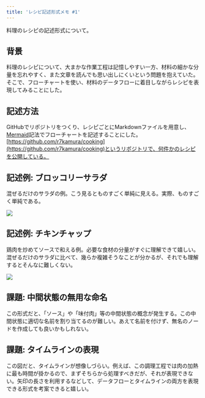 ```yaml
---
title: 'レシピ記述形式メモ #1'
---
```

料理のレシピの記述形式について。

背景
--

料理のレシピについて、大まかな作業工程は記憶しやすい一方、材料の細かな分量を忘れやすく、また文章を読んでも思い出しにくいという問題を抱えていた。そこで、フローチャートを使い、材料のデータフローに着目しながらレシピを表現してみることにした。

記述方法
----

GitHubでリポジトリをつくり、レシピごとにMarkdownファイルを用意し、[Mermaid](https://mermaid-js.github.io/)記法でフローチャートを記述することにした。[https://github.com/r7kamura/cooking](https://github.com/r7kamura/cooking)というリポジトリで、何件かのレシピを公開している。

記述例: ブロッコリーサラダ
--------------

混ぜるだけのサラダの例。こう見るとものすごく単純に見える。実際、ものすごく単純である。

![](https://lh3.googleusercontent.com/docs/ADP-6oHbe1rr_nghCi5ccPrixDxNZBzx6BpUCpLijEdZB1TGuGfeEoHOSYZMBp3R_DcW3HFUyU6CiGfe_4e4tekAfas3vHNSLvRYksdoQY7uLbk1MHsvMiwzoxeFNv4IbUihZ3Y3m185GVXCBaaHPaUgjUOX_XUluAYk6Yj5vDGN5nCWvjxzXjiVbWZQ3Fqf_gu00Jl6GNPtx8lEOlidW9j7OePHOR89XX9bqqJUEplcQoMuYdqqPEax8NJRUDFsGTVk9gByCFBUW6hhrqlfNhT5ri7yCfqvpdHbXHl0O3nOu7sq59D0uFFgsoeDdBZHLwBDL1-56MuIMg69f1ouP6JOH_hf81mgJgFpZT8Jh5Bn_jztv4m9Q0lUcagNg1XmAvXkQ1SmD4z1LbVUj2Eb-ULuzhX321o0g84MpXU3fxZ2fbvSa9zZL9LfmY8oOkTIhW8HJLCe3NzSyx9dihZ6q3WFPX9nmEWzUq_yyGw-8tK_c0mX2LGW03FSwPApTJEdN4iJuLtoVr48QXw0znSSxS8lG5V3YdH-Doaeo9wea6nIXtSQ2JkVXDSnuFdUWXg0pa1jhI3yj_DdrQGT9-LTNxZqYZauB_P1ei5qcl-k8PHeGXloOkVd1sZR1BmmnjAw9iBbzBNBjniexlRbhKIRVsnGgfxB_p73yFqeY8zoZg2rCGiOYtDM0RuAGWtq8nLOIC5WR7JslDHNNbSWhVdieydSIQioDixNQT_iXW2beSH-owFwWlFNFfeOIwqfyUKrdS9xXC9ATAPM5AefIHyEk7QUXSNRx5G5gMn65l6XdgTrzMlX2z86XrfPVXvUchcwkIeREMhA_ir_fGtBkPeXX_Grr8Fr0kDhHuKNV00rPV0pRrjiBBCxT0i4tycYav-FovAsff2jYARJtplltZBS-cYETLXnphz0B6eKjY7dVxEOubgU-rOAU8pEAJq90xFeRos2EDRDEebh-3N643ZJz21IifxM_-LEKaFAnEzDXifrr-aypodQ3XARWpbRP2QdjNJxvKek0pPcPBfti2z1xD7Bke64EVvwM6cHrecUVXDe4droczlcMPaiWjFY7_cviqU3GefGMu7PMjuOY1qj0ILVsy1IxfEXVOyAxXZm3X-TBTil6zpexzHiqbAqTjvn7cnMuz56ypa3tP_d8JovKMNBceZdJiDltM5792KH2alOdbvQFkBGiuf2ejbjXWTOFy-lYB-LZ4sk29kOdeBI4yRFpZTjv37XkjhuSr4eKfjy_tG2fw4D)

記述例: チキンチャップ
------------

鶏肉を炒めてソースで和える例。必要な食材の分量がすぐに理解できて嬉しい。混ぜるだけのサラダに比べて、幾らか複雑そうなことが分かるが、それでも理解するとそんなに難しくない。

![](https://lh3.googleusercontent.com/docs/ADP-6oGs1N3g-kSxH4LV6dCIxZEQiDZlgUTSZuEDdlGKwSKOEgFvcXcQsRp7_Mxvd5emKCgLQlqvIK8PCinQGBWsX0Xp0eDVJqRlxv4irj0GQl6qUUed8PcEdjLN-TnN_AYhib8sSTd6T2qkaHB-NjbJR8Kdpx4AKoS9m46T5SWLBRMO7gMe8VmBT4AmZapwzZKdzdLkETSEx_N4EmZGEtd8XXguOaoLquW0wWC5hwt7dbCUKSpWpqfti5-jGF6GAdO_BRHKmfMKsJzxiogCGcLs0Ju-9QoEZK7OnG8sy52x9Ku-CNgqwVSmJ52Y4LCengWg4bS4YSvWp_JrILZfR3WrFfFxIyhB-wjnbDEBzcCMcG3ibxzqU3Ps91dNOJo4EeXyytnSVpkLamML0YbMYCly21Zff264yFwyVu98kjydgSgUJljFvxCEwpJUN7OHDnVis1ZYbRK8ag0zTwSz50mbLtyqV75dca5XdWYH76t-AOxc2aS7pXFZVQ_KqibDzZmqlaoupuOm0ASbTPtt2eqMRc1qIuzOxCl7k_vDb-WyjU9rH6kwPkSuywuxeOLlb1bxGvdzNK978WELtcimMcuGOFSS6PWh5KxpDwwN34qOE7r6Sp8Q3f53-YlhJ-8RVd-eJXgAf1ra0KvyRP6K8RnI7F763HeqUxnyMaaxJ5x6oVet8ekPgY6VOGJpkPrjP5z9MsM_NLngRlAwU_-5U1ZEyC_1WhwGWAADInP2plzQQ0dbrJxfCEYvr9lPL7jayOkCrWTNavewY2mq8d085NPEv1QrZlWTg9N62atnZGUZPp26j4gzQ6GH45zu8gDfmYZbjNVDEICe533VUlMMVnciiy9-Es_ld4l0a6jqKJe3dclMMFpJGxObIajyZ68IZDQqQwQutt-guiRxlyflV8BZOv7C5uEXva5V6xXUrHxipURzHh8C-x_9DoXoB9GBkZmJR5cMtJ_8cZksnfQ4Lk1kTwJMZyfkzP8Uzwt15oA09nTbHLIoH5f8aZv2kYKCoABTyFxnjiA6FgTyrUhnJuGB0i4sxUWF26JVX-t7FwRQ2riVkbVqJeQ9MWKUOhBQk_GDwILJcHM-JQgMkix6yZvSy4xK1-73JTMLIfRv_oWIHrIxeJtIKCtT3nN_FA8fcASCV6FVBPBYUWAj6CCSlbIuuCPnCosd8ehCvPAgTkyOqxffcnBcoFgpAYgeGRmkGw06Q9dhnwbAhhgwavkb7-DEVNFXvwZDIO_oLAOn-eWHIVberknH)

課題: 中間状態の無用な命名
--------------

この形式だと、「ソース」や「味付肉」等の中間状態の概念が発生する。この中間状態に適切な名前を割り当てるのが難しい。あえて名前を付けず、無名のノードを作成しても良いかもしれない。

課題: タイムラインの表現
-------------

この図だと、タイムラインが想像しづらい。例えば、この調理工程では肉の加熱に最も時間が掛かるので、まずそちらから処理すべきだが、それが表現できない。矢印の長さを利用するなどして、データフローとタイムラインの両方を表現できる形式を考案できると嬉しい。
